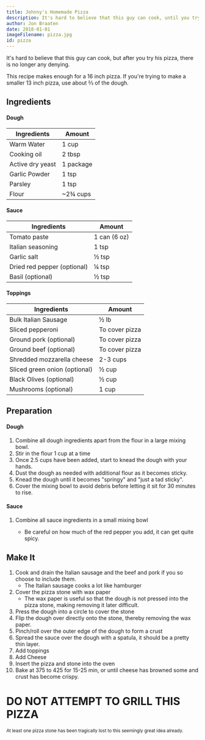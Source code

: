```yaml
---
title: Johnny's Homemade Pizza
description: It's hard to believe that this guy can cook, until you try his pizza
author: Jon Braaten
date: 2018-01-01
imageFilename: pizza.jpg
id: pizza
---
```


It's hard to believe that this guy can cook, but after you try his pizza, there is no longer any denying.

This recipe makes enough for a 16 inch pizza. If you're trying to make a smaller 13 inch pizza, use about ⅔ of the dough.

## Ingredients

#### Dough

| Ingredients      | Amount    |
| ---------------- | --------- |
| Warm Water       | 1 cup     |
| Cooking oil      | 2 tbsp    |
| Active dry yeast | 1 package |
| Garlic Powder    | 1 tsp     |
| Parsley          | 1 tsp     |
| Flour            | ~2¾ cups  |

#### Sauce

| Ingredients                 | Amount       |
| --------------------------- | ------------ |
| Tomato paste                | 1 can (6 oz) |
| Italian seasoning           | 1 tsp        |
| Garlic salt                 | ½ tsp        |
| Dried red pepper (optional) | ¼ tsp        |
| Basil (optional)            | ½ tsp        |

#### Toppings

| Ingredients                   | Amount         |
| ----------------------------- | -------------- |
| Bulk Italian Sausage          | ½ lb           |
| Sliced pepperoni              | To cover pizza |
| Ground pork (optional)        | To cover pizza |
| Ground beef (optional)        | To cover pizza |
| Shredded mozzarella cheese    | 2-3 cups       |
| Sliced green onion (optional) | ½ cup          |
| Black Olives (optional)       | ½ cup          |
| Mushrooms (optional)          | 1 cup          |

## Preparation

#### Dough

1. Combine all dough ingredients apart from the flour in a large mixing bowl.
1. Stir in the flour 1 cup at a time
1. Once 2.5 cups have been added, start to knead the dough with your hands.
1. Dust the dough as needed with additional flour as it becomes sticky.
1. Knead the dough until it becomes "springy" and "just a tad sticky".
1. Cover the mixing bowl to avoid debris before letting it sit for 30 minutes to rise.

#### Sauce

1. Combine all sauce ingredients in a small mixing bowl

   - Be careful on how much of the red pepper you add, it can get quite spicy.

## Make It

1. Cook and drain the Italian sausage and the beef and pork if you so choose to include them.
   - The Italian sausage cooks a lot like hamburger
1. Cover the pizza stone with wax paper
   - The wax paper is useful so that the dough is not pressed into the pizza stone, making removing it later difficult.
1. Press the dough into a circle to cover the stone
1. Flip the dough over directly onto the stone, thereby removing the wax paper.
1. Pinch/roll over the outer edge of the dough to form a crust
1. Spread the sauce over the dough with a spatula, it should be a pretty thin layer.
1. Add toppings
1. Add Cheese
1. Insert the pizza and stone into the oven
1. Bake at 375 to 425 for 15-25 min, or until cheese has browned some and crust has become crispy.

# DO NOT ATTEMPT TO GRILL THIS PIZZA

<sup>At least one pizza stone has been tragically lost to this seemingly great idea already.</sup>
